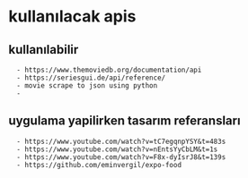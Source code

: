# kullanılacak apis

## kullanılabilir

      - https://www.themoviedb.org/documentation/api
      - https://seriesgui.de/api/reference/
      - movie scrape to json using python
      -

## uygulama yapilirken tasarım referansları

      - https://www.youtube.com/watch?v=tC7egqnpYSY&t=483s
      - https://www.youtube.com/watch?v=nEntsYyCbLM&t=1s
      - https://www.youtube.com/watch?v=F8x-dyIsrJ8&t=139s
      - https://github.com/eminvergil/expo-food
